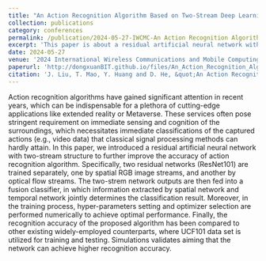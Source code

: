 ```yaml
---
title: "An Action Recognition Algorithm Based on Two-Stream Deep Learning for Metaverse Applications"
collection: publications
category: conferences
permalink: /publication/2024-05-27-IWCMC-An Action Recognition Algorithm Based on Two-Stream Deep Learning for Metaverse Applications-number-9
excerpt: 'This paper is about a residual artificial neural network with two-stream structure to further improve the accuracy of action recognition algorithm.'
date: 2024-05-27
venue: '2024 International Wireless Communications and Mobile Computing (IWCMC)'
paperurl: 'http://dongxuanBIT.github.io/files/An_Action_Recognition_Algorithm_Based_on_Two-Stream_Deep_Learning_for_Metaverse_Applications.pdf'
citation: 'J. Liu, T. Mao, Y. Huang and D. He, &quot;An Action Recognition Algorithm Based on Two-Stream Deep Learning for Metaverse Applications,&quot; in <i>Proc. 2024 International Wireless Communications and Mobile Computing (IWCMC)</i>, Ayia Napa, Cyprus, 2024, pp. 639-642.'
---
```


Action recognition algorithms have gained significant attention in recent years, which can be indispensable for a plethora of cutting-edge applications like extended reality or Metaverse. These services often pose stringent requirement on immediate sensing and cognition of the surroundings, which necessitates immediate classifications of the captured actions (e.g., video data) that classical signal processing methods can hardly attain. In this paper, we introduced a residual artificial neural network with two-stream structure to further improve the accuracy of action recognition algorithm. Specifically, two residual networks (ResNet101) are trained separately, one by spatial RGB image streams, and another by optical flow streams. The two-strem network outputs are then fed into a fusion classifier, in which information extracted by spatial network and temporal network jointly determines the classification result. Moreover, in the training process, hyper-parameters setting and optimizer selection are performed numerically to achieve optimal performance. Finally, the recognition accuracy of the proposed algorithm has been compared to other existing widely-employed counterparts, where UCF101 data set is utilized for training and testing. Simulations validates aiming that the network can achieve higher recognition accuracy.